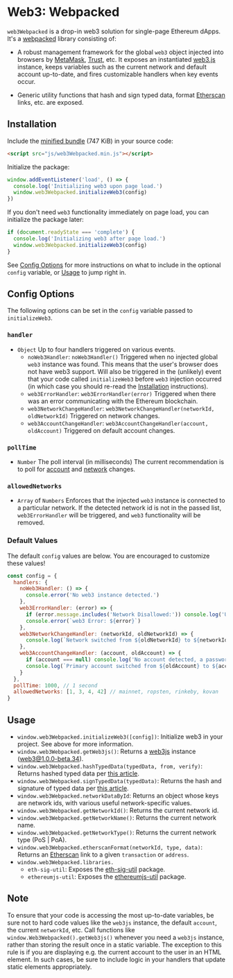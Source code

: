 # Web3: Webpacked

`web3Webpacked` is a drop-in web3 solution for single-page Ethereum dApps. It's a [webpacked](https://webpack.js.org/) library consisting of:

- A robust management framework for the global `web3` object injected into browsers by [MetaMask](https://metamask.io/), [Trust](https://trustwalletapp.com/), etc. It exposes an instantiated [web3.js](https://web3js.readthedocs.io/en/1.0/) instance, keeps variables such as the current network and default account up-to-date, and fires customizable handlers when key events occur.

- Generic utility functions that hash and sign typed data, format [Etherscan](https://etherscan.io/) links, etc. are exposed.

## Installation
Include the [minified bundle](./dist/web3Webpacked.min.js) (747 KiB) in your source code:

```html
<script src="js/web3Webpacked.min.js"></script>
```

Initialize the package:

```javascript
window.addEventListener('load', () => {
  console.log('Initializing web3 upon page load.')
  window.web3Webpacked.initializeWeb3(config)
})
```

If you don't need `web3` functionality immediately on page load, you can initialize the package later:

```javascript
if (document.readyState === 'complete') {
  console.log('Initializing web3 after page load.')
  window.web3Webpacked.initializeWeb3(config)
}
```

See [Config Options](#config-options) for more instructions on what to include in the optional `config` variable, or [Usage](#usage) to jump right in.

## Config Options
The following options can be set in the `config` variable passed to `initializeWeb3`.

### `handler`
- `Object` Up to four handlers triggered on various events.
  - `noWeb3Handler`: `noWeb3Handler()` Triggered when no injected global `web3` instance was found. This means that the user's browser does not have web3 support. Will also be triggered in the (unlikely) event that your code called `initializeWeb3` before `web3` injection occurred (in which case you should re-read the [Installation](#installation) instructions).
  - `web3ErrorHandler`: `web3ErrorHandler(error)` Triggered when there was an error communicating with the Ethereum blockchain.
  - `web3NetworkChangeHandler`: `web3NetworkChangeHandler(networkId, oldNetworkId)` Triggered on network changes.
  - `web3AccountChangeHandler`: `web3AccountChangeHandler(account, oldAccount)` Triggered on default account changes.

### `pollTime`
- `Number` The poll interval (in milliseconds) The current recommendation is to poll for [account](https://github.com/MetaMask/faq/blob/master/DEVELOPERS.md) and [network](https://medium.com/metamask/breaking-change-no-longer-reloading-pages-on-network-change-4a3e1fd2f5e7) changes.

### `allowedNetworks`
- `Array` of `Numbers` Enforces that the injected `web3` instance is connected to a particular network. If the detected network id is not in the passed list, `web3ErrorHandler` will be triggered, and `web3` functionality will be removed.

### Default Values
The default `config` values are below. You are encouraged to customize these values!

```javascript
const config = {
  handlers: {
    noWeb3Handler: () => {
      console.error('No web3 instance detected.')
    },
    web3ErrorHandler: (error) => {
      if (error.message.includes('Network Disallowed:')) console.log('Unsupported network.')
      console.error(`web3 Error: ${error}`)
    },
    web3NetworkChangeHandler: (networkId, oldNetworkId) => {
      console.log(`Network switched from ${oldNetworkId} to ${networkId}.`)
    },
    web3AccountChangeHandler: (account, oldAccount) => {
      if (account === null) console.log('No account detected, a password unlock is likely required.')
      console.log(`Primary account switched from ${oldAccount} to ${account}.`)
    }
  },
  pollTime: 1000, // 1 second
  allowedNetworks: [1, 3, 4, 42] // mainnet, ropsten, rinkeby, kovan
}
```

## Usage
- `window.web3Webpacked.initializeWeb3([config])`: Initialize web3 in your project. See above for more information.
- `window.web3Webpacked.getWeb3js()`: Returns a [web3js](https://web3js.readthedocs.io/en/1.0/) instance (web3@1.0.0-beta.34).
- `window.web3Webpacked.hashTypedData(typedData, from, verify)`: Returns hashed typed data per [this article](https://medium.com/metamask/scaling-web3-with-signtypeddata-91d6efc8b290).
- `window.web3Webpacked.signTypedData(typedData)`: Returns the hash and signature of typed data per [this article](https://medium.com/metamask/scaling-web3-with-signtypeddata-91d6efc8b290).
- `window.web3Webpacked.networkDataById`: Returns an object whose keys are network ids, with various useful network-specific values.
- `window.web3Webpacked.getNetworkId()`: Returns the current network id.
- `window.web3Webpacked.getNetworkName()`: Returns the current network name.
- `window.web3Webpacked.getNetworkType()`: Returns the current network type (PoS | PoA).
- `window.web3Webpacked.etherscanFormat(networkId, type, data)`: Returns an [Etherscan](https://etherscan.io/) link to a given `transaction` or `address`.
- `window.web3Webpacked.libraries.`
  - `eth-sig-util`: Exposes the [eth-sig-util](https://github.com/MetaMask/eth-sig-util) package.
  - `ethereumjs-util`: Exposes the [ethereumjs-util](https://github.com/ethereumjs/ethereumjs-util) package.


## Note
To ensure that your code is accessing the most up-to-date variables, be sure not to hard code values like the `web3js` instance, the default `account`, the current `networkId`, etc. Call functions like `window.Web3Webpacked().getWeb3js()` whenever you need a `web3js` instance, rather than storing the result once in a static variable. The exception to this rule is if you are displaying e.g. the current account to the user in an HTML element. In such cases, be sure to include logic in your handlers that update static elements appropriately.
